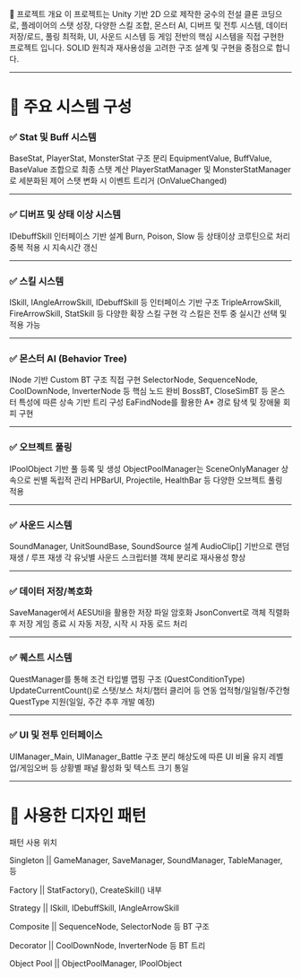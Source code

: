 🧩 프로젝트 개요
이 프로젝트는 Unity 기반 2D 으로 제작한 궁수의 전설 클론 코딩으로, 플레이어의 스탯 성장, 다양한 스킬 조합, 몬스터 AI, 디버프 및 전투 시스템, 데이터 저장/로드, 풀링 최적화, UI, 사운드 시스템 등 게임 전반의 핵심 시스템을 직접 구현한 프로젝트 입니다.
SOLID 원칙과 재사용성을 고려한 구조 설계 및 구현을 중점으로 합니다.

---

# 🧱 주요 시스템 구성
### ✅ Stat 및 Buff 시스템

BaseStat, PlayerStat, MonsterStat 구조 분리
EquipmentValue, BuffValue, BaseValue 조합으로 최종 스탯 계산
PlayerStatManager 및 MonsterStatManager로 세분화된 제어
스탯 변화 시 이벤트 트리거 (OnValueChanged)

---

### ✅ 디버프 및 상태 이상 시스템
IDebuffSkill 인터페이스 기반 설계
Burn, Poison, Slow 등 상태이상 코루틴으로 처리
중복 적용 시 지속시간 갱신

---

### ✅ 스킬 시스템
ISkill, IAngleArrowSkill, IDebuffSkill 등 인터페이스 기반 구조
TripleArrowSkill, FireArrowSkill, StatSkill 등 다양한 확장 스킬 구현
각 스킬은 전투 중 실시간 선택 및 적용 가능

---

### ✅ 몬스터 AI (Behavior Tree)
INode 기반 Custom BT 구조 직접 구현
SelectorNode, SequenceNode, CoolDownNode, InverterNode 등 핵심 노드 완비
BossBT, CloseSimBT 등 몬스터 특성에 따른 상속 기반 트리 구성
EaFindNode를 활용한 A* 경로 탐색 및 장애물 회피 구현

---

### ✅ 오브젝트 풀링
IPoolObject 기반 풀 등록 및 생성
ObjectPoolManager는 SceneOnlyManager 상속으로 씬별 독립적 관리
HPBarUI, Projectile, HealthBar 등 다양한 오브젝트 풀링 적용

---

### ✅ 사운드 시스템
SoundManager, UnitSoundBase, SoundSource 설계
AudioClip[] 기반으로 랜덤 재생 / 루프 재생
각 유닛별 사운드 스크립터블 객체 분리로 재사용성 향상

---

### ✅ 데이터 저장/복호화
SaveManager에서 AESUtil을 활용한 저장 파일 암호화
JsonConvert로 객체 직렬화 후 저장
게임 종료 시 자동 저장, 시작 시 자동 로드 처리

---

### ✅ 퀘스트 시스템
QuestManager를 통해 조건 타입별 맵핑 구조 (QuestConditionType)
UpdateCurrentCount()로 스탯/보스 처치/챕터 클리어 등 연동
업적형/일일형/주간형 QuestType 지원(일일, 주간 추후 개발 예정)

---

### ✅ UI 및 전투 인터페이스
UIManager_Main, UIManager_Battle 구조 분리
해상도에 따른 UI 비율 유지
레벨업/게임오버 등 상황별 패널 활성화 및 텍스트 크기 통일

---

# 🧠 사용한 디자인 패턴
패턴	          사용 위치

Singleton	   || GameManager, SaveManager, SoundManager, TableManager, 등

Factory	     || StatFactory(), CreateSkill() 내부

Strategy	   || ISkill, IDebuffSkill, IAngleArrowSkill

Composite	   || SequenceNode, SelectorNode 등 BT 구조

Decorator	   || CoolDownNode, InverterNode 등 BT 트리

Object Pool  ||	ObjectPoolManager, IPoolObject
